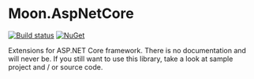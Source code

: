 # Moon.AspNetCore

[![Build status](https://ci.appveyor.com/api/projects/status/g4q305o0pp4pu3r8?svg=true)](https://ci.appveyor.com/project/djanosik/moon-aspnetcore)
[![NuGet](https://img.shields.io/nuget/v/Moon.AspNetCore.svg)](https://www.nuget.org/packages/Moon.AspNetCore)

Extensions for ASP.NET Core framework. There is no documentation and will never be. If you still want to use this library, take a look at sample project and / or source code.